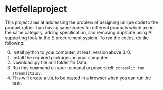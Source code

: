# Netfellaproject
This project aims at addressing the problem of assigning unique code to the product rather than having same codes for different products which are in the same category, adding specification, and removing duplicate using AI supporting tools in the E-procurement system.
To run the codes, do the following:

0. Install python to your computer, at least version above 3.10.
1. Install the required packages on your computer.
2. Download .py file and folder for Data.
3. Run this command on your termanal or powershell:  `streamlit run streamlit2.py`.
4. This will create a `URL` to be pasted in a browser when you can run the task. 
